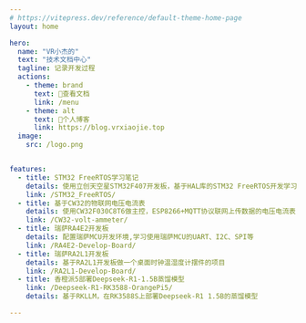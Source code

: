 ```yaml
---
# https://vitepress.dev/reference/default-theme-home-page
layout: home

hero:
  name: "VR小杰的"
  text: "技术文档中心"
  tagline: 记录开发过程
  actions:
    - theme: brand
      text: 📁查看文档
      link: /menu
    - theme: alt
      text: 🔗个人博客
      link: https://blog.vrxiaojie.top
  image:
    src: /logo.png


features:
  - title: STM32 FreeRTOS学习笔记
    details: 使用立创天空星STM32F407开发板，基于HAL库的STM32 FreeRTOS开发学习笔记
    link: /STM32_FreeRTOS/
  - title: 基于CW32的物联网电压电流表
    details: 使用CW32F030C8T6做主控，ESP8266+MQTT协议联网上传数据的电压电流表
    link: /CW32-volt-ammeter/
  - title: 瑞萨RA4E2开发板
    details: 配置瑞萨MCU开发环境,学习使用瑞萨MCU的UART、I2C、SPI等
    link: /RA4E2-Develop-Board/
  - title: 瑞萨RA2L1开发板
    details: 基于RA2L1开发板做一个桌面时钟温湿度计摆件的项目
    link: /RA2L1-Develop-Board/
  - title: 香橙派5部署Deepseek-R1-1.5B蒸馏模型
    link: /Deepseek-R1-RK3588-OrangePi5/
    details: 基于RKLLM，在RK3588S上部署Deepseek-R1 1.5B的蒸馏模型

---
```


